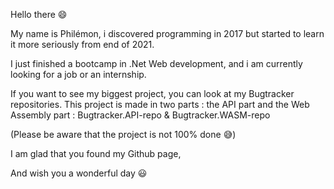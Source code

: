Hello there 😄

My name is Philémon, i discovered programming in 2017 but started to learn it more seriously from end of 2021.

I just finished a bootcamp in .Net Web development, and i am currently looking for a job or an internship.

If you want to see my biggest project, you can look at my Bugtracker repositories.
This project is made in two parts : the API part and the Web Assembly part :
Bugtracker.API-repo & Bugtracker.WASM-repo

(Please be aware that the project is not 100% done 😅)

I am glad that you found my Github page,

And wish you a wonderful day 😃


